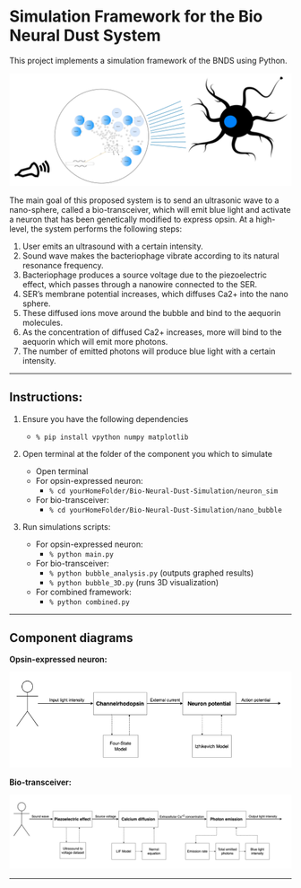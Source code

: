 # Simulation Framework for the Bio Neural Dust System


This project implements a simulation framework of the BNDS using Python. 

![Alt text](misc/bioneural_dust_system_visualization.png)

The main goal of this proposed system is to send an ultrasonic wave to a nano-sphere, called a bio-transceiver, which will emit blue light and activate a neuron that has been genetically modified to express opsin. At a high-level, the system performs the following steps:

1. User emits an ultrasound with a certain intensity.
2. Sound wave makes the bacteriophage vibrate according to its natural resonance frequency.
3. Bacteriophage produces a source voltage due to the piezoelectric effect, which passes through a nanowire connected to the SER.
4. SER’s membrane potential increases, which diffuses Ca2+ into the nano sphere.
5. These diffused ions move around the bubble and bind to the aequorin molecules.
6. As the concentration of diffused Ca2+ increases, more will bind to the aequorin which will emit more photons.
7. The number of emitted photons will produce blue light with a certain intensity.


________________________

## Instructions:


1. Ensure you have the following dependencies
   * `% pip install vpython numpy matplotlib`

2. Open terminal at the folder of the component you which to simulate
   * Open terminal
   * For opsin-expressed neuron:
      - `% cd yourHomeFolder/Bio-Neural-Dust-Simulation/neuron_sim`
   * For bio-transceiver: 
      - `% cd yourHomeFolder/Bio-Neural-Dust-Simulation/nano_bubble`

3. Run simulations scripts:
   * For opsin-expressed neuron: 
      - `% python main.py`
   * For bio-transceiver: 
      - `% python bubble_analysis.py` (outputs graphed results)
      - `% python bubble_3D.py` (runs 3D visualization)
   * For combined framework:
      - `% python combined.py`



-------------------------------------

Component diagrams
-----------------------------------------------------
**Opsin-expressed neuron:**

![Alt text](misc/component_diagram_opsin_neuron.png)
  

**Bio-transceiver:**

![Alt text](misc/component_diagram_biotransceiver.png)


-----------------------------------------------------

